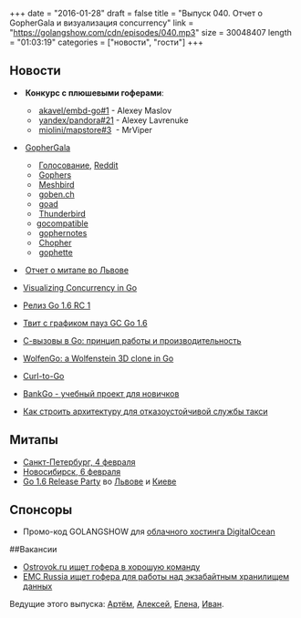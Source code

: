 +++
date = "2016-01-28"
draft = false
title = "Выпуск 040. Отчет о GopherGala и визуализация concurrency"
link = "https://golangshow.com/cdn/episodes/040.mp3"
size = 30048407
length = "01:03:19"
categories = ["новости", "гости"]
+++

## Новости

-  **Конкурс с плюшевыми гоферами**:
    *  [akavel/embd-go#1](https://github.com/akavel/embd-go/pull/1) -  Alexey Maslov
    *  [yandex/pandora#21](https://github.com/yandex/pandora/pull/21) - Alexey Lavrenuke
    *  [miolini/mapstore#3](https://github.com/miolini/mapstore/pull/3)  - MrViper

-  [GopherGala](http://gophergala.com)
    -  [Голосование](https://obscure-savannah-52814.herokuapp.com), [Reddit](https://www.reddit.com/r/gophergala2016/)
    -  [Gophers](https://github.com/gophergala2016/gophers)
    -  [Meshbird](https://github.com/gophergala2016/meshbird)
    -  [goben.ch](https://github.com/gophergala2016/gobench)
    -  [goad](https://github.com/gophergala2016/goad)
    -  [Thunderbird](https://github.com/gophergala2016/thunderbird)
    -  [gocompatible](https://github.com/gophergala2016/gocompatible)
    -  [gophernotes](https://github.com/gophergala2016/gophernotes)
    -  [Chopher](https://github.com/gophergala2016/chopher)
    -  [gophette](https://github.com/gophergala2016/gophette)
-  [Отчет о митапе во Львове](http://www.meetup.com/Lviv-Golang-Group/events/227453083/)
- [Visualizing Concurrency in Go](https://divan.github.io/posts/go_concurrency_visualize/)
- [Релиз Go 1.6 RC 1](https://groups.google.com/forum/#!topic/golang-nuts/4iqU__h7skQ)
- [Твит с графиком пауз GC Go 1.6](https://twitter.com/brianhatfield/status/692778741567721473)
- [С-вызовы в Go: принцип работы и производительность](https://habrahabr.ru/company/intel/blog/275709/)
- [WolfenGo: a Wolfenstein 3D clone in Go](https://medium.com/where-do-we-go-now/wolfengo-a-wolfenstein-3d-clone-in-go-6872af12469d)
-  [Curl-to-Go](https://mholt.github.io/curl-to-go/)
-  [BankGo - учебный проект для новичков](https://github.com/miolini/bankgo)
- [Как строить архитектуру для отказоустойчивой службы такси](http://www.highload.ru/2015/abstracts/1661.html)
## Митапы
- [Санкт-Петербург, 4 февраля](http://www.meetup.com/Golang-Peter/events/228238347/)
- [Новосибирск, 6 февраля](http://golang-nsk.party)
- [Go 1.6 Release Party](https://github.com/golang/go/wiki/Go-1.6-release-party) во [Львове](http://www.meetup.com/Lviv-Golang-Group/events/228344940/) и [Киеве](http://www.meetup.com/uagolang/events/228343484/)

## Спонсоры
- Промо-код GOLANGSHOW для [облачного хостинга DigitalOcean](https://www.digitalocean.com/?utm_campaign=golangshow&utm_medium=podcast&refcode=63eedb038a3e)

##Вакансии
 - [Ostrovok.ru ищет гофера в хорошую команду](https://ostrovok.ru/about/jobs/175/)
 - [EMC Russia ищет гофера для работы над экзабайтным хранилищем данных](http://hh.ru/vacancy/15740817)
 
Ведущие этого выпуска: [Артём](https://twitter.com/miolini), [Алексей](https://twitter.com/paaleksey), [Елена](https://twitter.com/webdeva),
 [Иван](https://twitter.com/idanyliuk).
